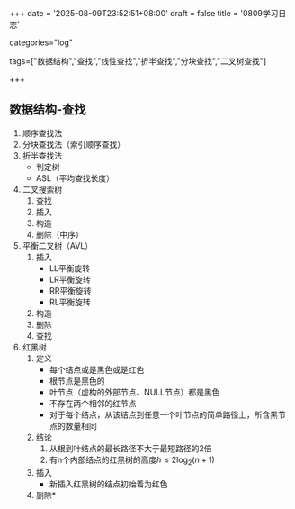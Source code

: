 +++
date = '2025-08-09T23:52:51+08:00'
draft = false
title = '0809学习日志'

categories="log"

tags=["数据结构","查找","线性查找","折半查找","分块查找","二叉树查找"]

+++

## 数据结构-查找

1. 顺序查找法
2. 分块查找法（索引顺序查找）
3. 折半查找法
   * 判定树
   * ASL（平均查找长度）
4. 二叉搜索树
   1. 查找
   2. 插入
   3. 构造
   4. 删除（中序）
5. 平衡二叉树（AVL）
   1. 插入
      * LL平衡旋转
      * LR平衡旋转
      * RR平衡旋转
      * RL平衡旋转
   2. 构造
   3. 删除
   4. 查找
6. 红黑树
   1. 定义
      * 每个结点或是黑色或是红色
      * 根节点是黑色的
      * 叶节点（虚构的外部节点、NULL节点）都是黑色
      * 不存在两个相邻的红节点
      * 对于每个结点，从该结点到任意一个叶节点的简单路径上，所含黑节点的数量相同
   2. 结论
      1. 从根到叶结点的最长路径不大于最短路径的2倍
      2. 有n个内部结点的红黑树的高度$h\leq 2\log_2{(n+1)}$
   3. 插入
      * 新插入红黑树的结点初始着为红色
   4. 删除*
